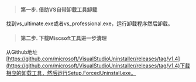 
>#### 第一步. 借助VS自带卸载工具卸载

找到vs_ultimate.exe或者vs_professional.exe，运行卸载程序然后卸载。

>#### 第二步. 下载Miscsoft工具进一步清理

从Github地址[https://github.com/microsoft/VisualStudioUninstaller/releases/tag/v1.4](https://github.com/microsoft/VisualStudioUninstaller/releases/tag/v1.4)下载相应的卸载工具，然后运行Setup.ForcedUninstall.exe。

